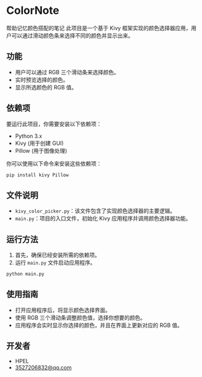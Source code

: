 # ColorNote
帮助记忆颜色搭配的笔记
此项目是一个基于 Kivy 框架实现的颜色选择器应用，用户可以通过滑动颜色条来选择不同的颜色并显示出来。

## 功能
- 用户可以通过 RGB 三个滑动条来选择颜色。
- 实时预览选择的颜色。
- 显示所选颜色的 RGB 值。

## 依赖项

要运行此项目，你需要安装以下依赖项：

- Python 3.x
- Kivy (用于创建 GUI)
- Pillow (用于图像处理)

你可以使用以下命令来安装这些依赖项：

```bash
pip install kivy Pillow
```

## 文件说明

- `kivy_color_picker.py`：该文件包含了实现颜色选择器的主要逻辑。
- `main.py`：项目的入口文件，初始化 Kivy 应用程序并调用颜色选择器功能。

## 运行方法

1. 首先，确保已经安装所需的依赖项。
2. 运行 `main.py` 文件启动应用程序。

```bash
python main.py
```

## 使用指南

- 打开应用程序后，将显示颜色选择界面。
- 使用 RGB 三个滑动条调整颜色值，选择你想要的颜色。
- 应用程序会实时显示你选择的颜色，并且在界面上更新对应的 RGB 值。

## 开发者

- HPEL
- 3527206832@qq.com
